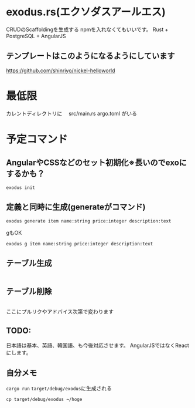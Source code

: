 exodus.rs(エクソダスアールエス)
====

CRUDのScaffoldingを生成する
npmを入れなくてもいいです。
Rust + PostgreSQL + AngularJS

## テンプレートはこのようになるようにしています
https://github.com/shinriyo/nickel-helloworld

# 最低限

カレントディレクトリに　
src/main.rs
argo.toml
がいる

# 予定コマンド

## AngularやCSSなどのセット初期化※長いのでexoにするかも？
```
exodus init
```

## 定義と同時に生成(generateがコマンド)
```
exodus generate item name:string price:integer description:text
```
gもOK
```
exodus g item name:string price:integer description:text
```

## テーブル生成
```

```

## テーブル削除
```

```


ここにプルリクやアドバイス次第で変わります

TODO:
-------
日本語は基本、英語、韓国語、も今後対応させます。
AngularJSではなくReactにします。

自分メモ
-------
`cargo run`
`target/debug/exodus`に生成される

```
cp target/debug/exodus ~/hoge
```
